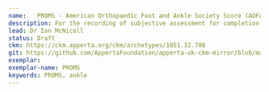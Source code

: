```yaml
---
name: 	PROMS - American Orthopaedic Foot and Ankle Society Score (AOFAS)
description: For the recording of subjective assessment for completion by patient of ankle or hindfoot pain and function.
lead: Dr Ian McNicoll
status: Draft
ckm: https://ckm.apperta.org/ckm/archetypes/1051.32.708
git: https://github.com/AppertaFoundation/apperta-uk-ckm-mirror/blob/master/local/archetypes/entry/observation/openEHR-EHR-OBSERVATION.aofas.v0.adl
exemplar: 
exemplar-name: PROMS
keywords: PROMS, ankle
---
```

